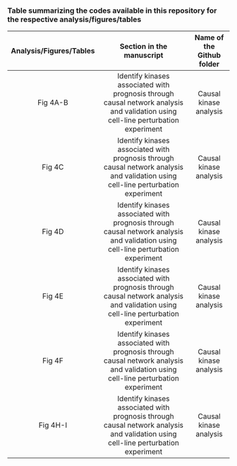 ### Table summarizing the codes available in this repository for the respective analysis/figures/tables
  
| Analysis/Figures/Tables                 | Section in the manuscript    | Name of the Github folder |	
| :------------------------: |:-------------:| :-------------: |
| Fig 4A-B |	Identify kinases associated with prognosis through causal network analysis and validation using cell-line perturbation experiment| Causal kinase analysis |
| Fig 4C | Identify kinases associated with prognosis through causal network analysis and validation using cell-line perturbation experiment | Causal kinase analysis |
| Fig 4D	| Identify kinases associated with prognosis through causal network analysis and validation using cell-line perturbation experiment| Causal kinase analysis |
| Fig 4E | Identify kinases associated with prognosis through causal network analysis and validation using cell-line perturbation experiment | Causal kinase analysis |
| Fig 4F | Identify kinases associated with prognosis through causal network analysis and validation using cell-line perturbation experiment | Causal kinase analysis |
| Fig 4H-I | Identify kinases associated with prognosis through causal network analysis and validation using cell-line perturbation experiment | Causal kinase analysis |
